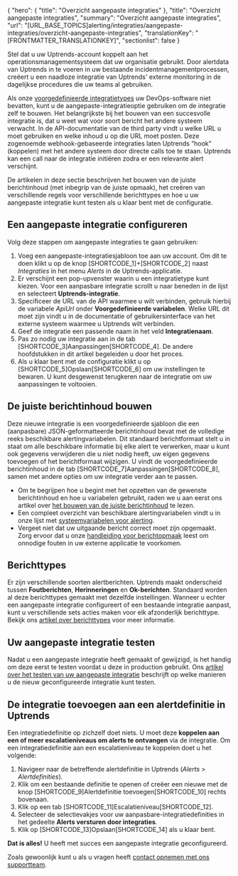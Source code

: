 {
  "hero": {
    "title": "Overzicht aangepaste integraties"
  },
  "title": "Overzicht aangepaste integraties",
  "summary": "Overzicht aangepaste integraties",
  "url": "[URL_BASE_TOPICS]alerting/integraties/aangepaste-integraties/overzicht-aangepaste-integraties",
  "translationKey": "[FRONTMATTER_TRANSLATIONKEY]",
  "sectionlist": false
}

Stel dat u uw Uptrends-account koppelt aan het operationsmanagementsysteem dat uw organisatie gebruikt. Door alertdata van Uptrends in te voeren in uw bestaande incidentmanagementprocessen, creëert u een naadloze integratie van Uptrends' externe monitoring in de dagelijkse procedures die uw teams al gebruiken.

Als onze [voorgedefinieerde integratietypes]([LINK_URL_1]) uw DevOps-software niet bevatten, kunt u de aangepaste-integratieoptie gebruiken om de integratie zelf te bouwen. Het belangrijkste bij het bouwen van een succesvolle integratie is, dat u weet wat voor soort bericht het andere systeem verwacht. In de API-documentatie van de third party vindt u welke URL u moet gebruiken en welke inhoud u op die URL moet posten. Deze zogenoemde webhook-gebaseerde integraties laten Uptrends “hook” (koppelen) met het andere systeem door directe calls toe te staan. Uptrends kan een call naar de integratie initiëren zodra er een relevante alert verschijnt.

De artikelen in deze sectie beschrijven het bouwen van de juiste berichtinhoud (met inbegrip van de juiste opmaak), het creëren van verschillende regels voor verschillende berichttypes en hoe u uw aangepaste integratie kunt testen als u klaar bent met de configuratie.

## Een aangepaste integratie configureren

Volg deze stappen om aangepaste integraties te gaan gebruiken:

1.  Voeg een aangepaste-integratiesjabloon toe aan uw account. Om dit te doen klikt u op de knop [SHORTCODE_1]\+[SHORTCODE_2] naast *Integraties* in het menu *Alerts* in de Uptrends-applicatie.
2.  Er verschijnt een pop-upvenster waarin u een integratietype kunt kiezen. Voor een aanpasbare integratie scrollt u naar beneden in de lijst en selecteert **Uptrends-integratie**.
3.  Specificeer de URL van de API waarmee u wilt verbinden, gebruik hierbij de variabele *ApiUrl* onder **Voorgedefinieerde variabelen**. Welke URL dit moet zijn vindt u in de documentatie of gebruikersinterface van het externe systeem waarmee u Uptrends wilt verbinden.
4.  Geef de integratie een passende naam in het veld **Integratienaam**.
5.  Pas zo nodig uw integratie aan in de tab [SHORTCODE_3]Aanpassingen[SHORTCODE_4]. De andere hoofdstukken in dit artikel begeleiden u door het proces.
6.  Als u klaar bent met de configuratie klikt u op [SHORTCODE_5]Opslaan[SHORTCODE_6] om uw instellingen te bewaren. U kunt desgewenst terugkeren naar de integratie om uw aanpassingen te voltooien.

## De juiste berichtinhoud bouwen

Deze nieuwe integratie is een voorgedefinieerde sjabloon die een (aanpasbare) JSON-geformatteerde berichtinhoud bevat met de volledige reeks beschikbare alertingvariabelen. Dit standaard berichtformaat stelt u in staat om alle beschikbare informatie bij elke alert te verwerken, maar u kunt ook gegevens verwijderen die u niet nodig heeft, uw eigen gegevens toevoegen of het berichtformaat wijzigen. U vindt de voorgedefinieerde berichtinhoud in de tab [SHORTCODE_7]Aanpassingen[SHORTCODE_8], samen met andere opties om uw integratie verder aan te passen.

-   Om te begrijpen hoe u begint met het opzetten van de gewenste berichtinhoud en hoe u variabelen gebruikt, raden we u aan eerst ons artikel over [het bouwen van de juiste berichtinhoud]([LINK_URL_2]) te lezen.
-   Een compleet overzicht van beschikbare alertingvariabelen vindt u in onze lijst met [systeemvariabelen voor alerting]([LINK_URL_3]).
-   Vergeet niet dat uw uitgaande bericht correct moet zijn opgemaakt. Zorg ervoor dat u onze [handleiding voor berichtopmaak]([LINK_URL_4]) leest om onnodige fouten in uw externe applicatie te voorkomen.

## Berichttypes

Er zijn verschillende soorten alertberichten. Uptrends maakt onderscheid tussen **Foutberichten**, **Herinneringen** en **Ok-berichten**. Standaard worden al deze berichttypes gemaakt met dezelfde instellingen. Wanneer u echter een aangepaste integratie configureert of een bestaande integratie aanpast, kunt u verschillende sets acties maken voor elk afzonderlijk berichttype. Bekijk ons [artikel over berichttypes]([LINK_URL_5]) voor meer informatie.

## Uw aangepaste integratie testen

Nadat u een aangepaste integratie heeft gemaakt of gewijzigd, is het handig om deze eerst te testen voordat u deze in production gebruikt. Ons [artikel over het testen van uw aangepaste integratie]([LINK_URL_6]) beschrijft op welke manieren u de nieuw geconfigureerde integratie kunt testen.

## De integratie toevoegen aan een alertdefinitie in Uptrends

Een integratiedefinitie op zichzelf doet niets. U moet deze **koppelen aan een of meer escalatieniveaus om alerts te ontvangen** via de integratie. Om een integratiedefinitie aan een escalatieniveau te koppelen doet u het volgende:

1.  Navigeer naar de betreffende alertdefinitie in Uptrends (*Alerts* > *Alertdefinities*).
2.  Klik om een bestaande definitie te openen of creëer een nieuwe met de knop [SHORTCODE_9]Alertdefinitie toevoegen[SHORTCODE_10] rechts bovenaan.
3.  Klik op een tab [SHORTCODE_11]Escalatieniveau[SHORTCODE_12].
4.  Selecteer de selectievakjes voor uw aanpasbare-integratiedefinities in het gedeelte **Alerts versturen door integraties**.
5.  Klik op [SHORTCODE_13]Opslaan[SHORTCODE_14] als u klaar bent.

**Dat is alles!** U heeft met succes een aangepaste integratie geconfigureerd.

Zoals gewoonlijk kunt u als u vragen heeft [contact opnemen met ons supportteam]([LINK_URL_7]).
